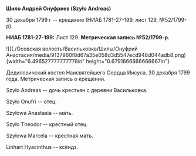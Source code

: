 **Шило Андрей Онуфриев (Szyło Andreas)**

30 декабря 1799 г -- крещение (НИАБ 1781-27-199, лист 129, №52/1799-р).

**НИАБ 1781-27-199:** Лист 129. **Метрическая запись №52/1799-р.**

![](./Осовская волость/Васильковка/Шилы/Онуфрий Анастасия/media/9137960f8d67a35e058d3d5547ecd948d044adb8.png){width="6.496527777777778in"
height="0.6791666666666667in"}

Дедиловичский костел Наисвятейшего Сердца Иисуса. 30 декабря 1799 года.
Метрическая запись о крещении.

Szyło Andreas -- дочь крестьян с деревни Васильковка.

Szyło Onufri -- отец.

Szyłowa Anastasia -- мать.

Szyło Theodor -- крестный отец.

Szyłowa Marcela -- крестная мать.

Linhart Hyacinthus -- ксёндз.
